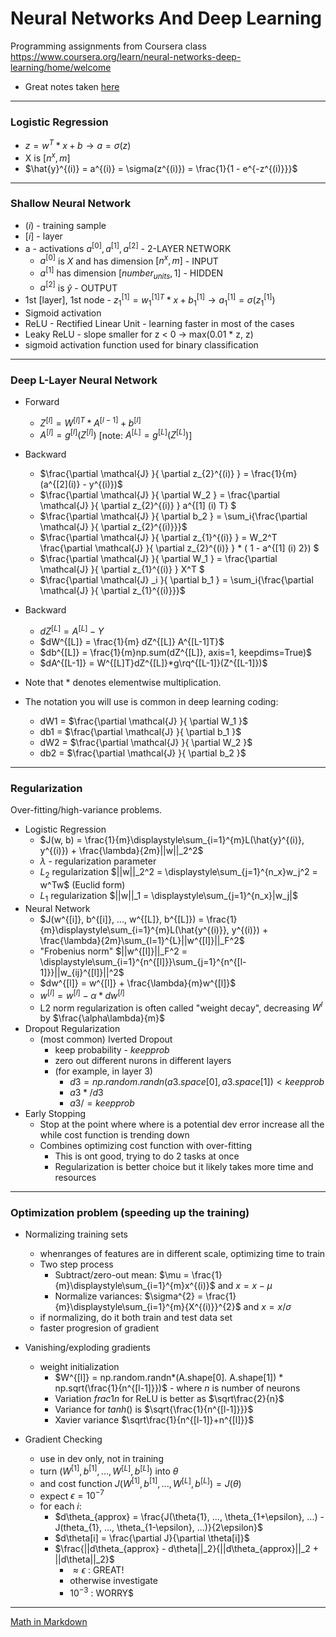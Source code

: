 # Neural Networks And Deep Learning
Programming assignments from Coursera class https://www.coursera.org/learn/neural-networks-deep-learning/home/welcome

- Great notes taken [here](https://aman.ai/coursera-dl/)

***
### Logistic Regression
- $z = w^{T}*x + b \rightarrow a = \sigma(z)$
- X is $[n^{x}, m]$
- $\hat{y}^{(i)} = a^{(i)} = \sigma(z^{(i)}) = \frac{1}{1 - e^{-z^{(i)}}}$

***
### Shallow Neural Network
- $(i)$ - training sample
- $[i]$ - layer
- a - activations $a^{[0]}, a^{[1]}, a^{[2]}$ - 2-LAYER NETWORK
    - $a^{[0]}$ is $X$ and has dimension $[n^{x}, m]$ - INPUT
    - $a^{[1]}$ has dimension $[number_{units}, 1]$ - HIDDEN
    - $a^{[2]}$ is $\hat{y}$ - OUTPUT
- 1st [layer], 1st node - $z^{[1]}_{1} = w^{[1]T}_{1}*x + b^{[1]}_{1} \rightarrow a^{[1]}_{1} = \sigma(z^{[1]}_1)$
- Sigmoid activation
- ReLU - Rectified Linear Unit - learning faster in most of the cases
- Leaky ReLU - slope smaller for z < 0 -> max(0.01 * z, z)
- sigmoid activation function used for binary classification

***
### Deep L-Layer Neural Network
- Forward
    - $Z^{[l]} = W^{[l]T} * A^{[l-1]} + b^{[l]}$
    - $A^{[l]} = g^{[l]}(Z^{[l]})$ [note: $A^{[L]} = g^{[L]}(Z^{[L]})$]
- Backward
    - $\frac{\partial \mathcal{J} }{ \partial z_{2}^{(i)} } = \frac{1}{m} (a^{[2](i)} - y^{(i)})$
    - $\frac{\partial \mathcal{J} }{ \partial W_2 } = \frac{\partial \mathcal{J} }{ \partial z_{2}^{(i)} } a^{[1] (i) T} $
    - $\frac{\partial \mathcal{J} }{ \partial b_2 } = \sum_i{\frac{\partial \mathcal{J} }{ \partial z_{2}^{(i)}}}$
    - $\frac{\partial \mathcal{J} }{ \partial z_{1}^{(i)} } =  W_2^T \frac{\partial \mathcal{J} }{ \partial z_{2}^{(i)} } * ( 1 - a^{[1] (i) 2}) $
    - $\frac{\partial \mathcal{J} }{ \partial W_1 } = \frac{\partial \mathcal{J} }{ \partial z_{1}^{(i)} }  X^T $
    - $\frac{\partial \mathcal{J} _i }{ \partial b_1 } = \sum_i{\frac{\partial \mathcal{J} }{ \partial z_{1}^{(i)}}}$
- Backward
    - $dZ^{[L]} = A^{[L]} - Y$
    - $dW^{[L]} = \frac{1}{m} dZ^{[L]} A^{[L-1]T}$
    - $db^{[L]} = \frac{1}{m}np.sum(dZ^{[L]}, axis=1, keepdims=True)$
    - $dA^{[L-1]} = W^{[L]T}dZ^{[L]}*g\rq^{[L-1]}(Z^{[L-1]})$

- Note that $*$ denotes elementwise multiplication.
- The notation you will use is common in deep learning coding:
    - dW1 = $\frac{\partial \mathcal{J} }{ \partial W_1 }$
    - db1 = $\frac{\partial \mathcal{J} }{ \partial b_1 }$
    - dW2 = $\frac{\partial \mathcal{J} }{ \partial W_2 }$
    - db2 = $\frac{\partial \mathcal{J} }{ \partial b_2 }$

***
### Regularization
Over-fitting/high-variance problems.
- Logistic Regression
    - $J(w, b) = \frac{1}{m}\displaystyle\sum_{i=1}^{m}L(\hat{y}^{(i)}, y^{(i)}) + \frac{\lambda}{2m}||w||_2^2$
    - $\lambda$ - regularization parameter
    - $L_2$ regularization $||w||_2^2 = \displaystyle\sum_{j=1}^{n_x}w_j^2 = w^Tw$ (Euclid form)
    - $L_1$ regularization $||w||_1 = \displaystyle\sum_{j=1}^{n_x}|w_j|$
- Neural Network
    - $J(w^{[i]}, b^{[i]}, ..., w^{[L]}, b^{[L]}) = \frac{1}{m}\displaystyle\sum_{i=1}^{m}L(\hat{y^{(i)}}, y^{(i)}) + \frac{\lambda}{2m}\sum_{l=1}^{L}||w^{[l]}||_F^2$
    - "Frobenius norm" $||w^{[l]}||_F^2 = \displaystyle\sum_{i=1}^{n^{[l]}}\sum_{j=1}^{n^{[l-1]}}||w_{ij}^{[l]}||^2$
    - $dw^{[l]} = w^{[l]} + \frac{\lambda}{m}w^{[l]}$
    - $w^{[l]} = w^{[l]} - \alpha*dw^{[l]}$
    - L2 norm regularization is often called "weight decay", decreasing $W^{l}$ by $\frac{\alpha\lambda}{m}$
- Dropout Regularization
    - (most common) Iverted Dropout
        - keep probability - $keepprob$
        - zero out different nurons in different layers
        - (for example, in layer 3)
            - $d3 = np.random.randn(a3.space[0], a3.space[1]) < keepprob$
            - $a3 */ d3$
            - $a3 /= keepprob$
- Early Stopping
    - Stop at the point where where is a potential dev error increase all the while cost function is trending down
    - Combines optimizing cost function with over-fitting
        - This is ont good, trying to do 2 tasks at once
        - Regularization is better choice but it likely takes more time and resources

***
### Optimization problem (speeding up the training)
- Normalizing training sets
    - whenranges of features are in different scale, optimizing time to train
    - Two step process
        - Subtract/zero-out mean: $\mu = \frac{1}{m}\displaystyle\sum_{i=1}^{m}x^{(i)}$ and $x = x - \mu$
        - Normalize variances: $\sigma^{2} = \frac{1}{m}\displaystyle\sum_{i=1}^{m}{X^{(i)}}^{2}$ and $x = x / \sigma$
    - if normalizing, do it both train and test data set
    - faster progresion of gradient

- Vanishing/exploding gradients
    - weight initialization
        - $W^{[l]} = np.random.randn*(A.shape[0]. A.shape[1]) * np.sqrt(\frac{1}{n^{[l-1]}})$ - where $n$ is number of neurons
        - Variation $frac{1}{n}$ for ReLU is better as $\sqrt\frac{2}{n}$
        - Variance for $tanh()$ is $\sqrt{\frac{1}{n^{[l-1]}}}$
        - Xavier variance $\sqrt\frac{1}{n^{[l-1]}+n^{[l]}}$

- Gradient Checking
    - use in dev only, not in training
    - turn $(W^{[1]}, b^{[1]}, ..., W^{[L]}, b^{[L]})$ into $\theta$
    - and cost function $J(W^{[1]}, b^{[1]}, ..., W^{[L]}, b^{[L]}) = J(\theta)$
    - expect $\epsilon = 10^{-7}$
    - for each $i$:
        - $d\theta_{approx} = \frac{J(\theta{1}, ..., \theta_{1+\epsilon}, ...) - J(theta_{1}, ..., \theta_{1-\epsilon}, ...)}{2\epsilon}$
        - $d\theta[i] = \frac{\partial J}{\partial \theta[i]}$
        - $\frac{||d\theta_{approx} - d\theta||_2}{||d\theta_{approx}||_2 + ||d\theta||_2}$
            - $\approx \epsilon$ : GREAT!
            - otherwise investigate
            - $10^{-3}$ : WORRY$


***
[Math in Markdown](https://docs.github.com/en/get-started/writing-on-github/working-with-advanced-formatting/writing-mathematical-expressions)
